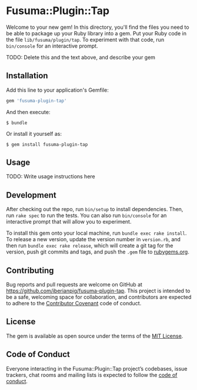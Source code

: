 # Fusuma::Plugin::Tap

Welcome to your new gem! In this directory, you'll find the files you need to be able to package up your Ruby library into a gem. Put your Ruby code in the file `lib/fusuma/plugin/tap`. To experiment with that code, run `bin/console` for an interactive prompt.

TODO: Delete this and the text above, and describe your gem

## Installation

Add this line to your application's Gemfile:

```ruby
gem 'fusuma-plugin-tap'
```

And then execute:

    $ bundle

Or install it yourself as:

    $ gem install fusuma-plugin-tap

## Usage

TODO: Write usage instructions here

## Development

After checking out the repo, run `bin/setup` to install dependencies. Then, run `rake spec` to run the tests. You can also run `bin/console` for an interactive prompt that will allow you to experiment.

To install this gem onto your local machine, run `bundle exec rake install`. To release a new version, update the version number in `version.rb`, and then run `bundle exec rake release`, which will create a git tag for the version, push git commits and tags, and push the `.gem` file to [rubygems.org](https://rubygems.org).

## Contributing

Bug reports and pull requests are welcome on GitHub at https://github.com/iberianpig/fusuma-plugin-tap. This project is intended to be a safe, welcoming space for collaboration, and contributors are expected to adhere to the [Contributor Covenant](http://contributor-covenant.org) code of conduct.

## License

The gem is available as open source under the terms of the [MIT License](https://opensource.org/licenses/MIT).

## Code of Conduct

Everyone interacting in the Fusuma::Plugin::Tap project’s codebases, issue trackers, chat rooms and mailing lists is expected to follow the [code of conduct](https://github.com/iberianpig/fusuma-plugin-tap/blob/master/CODE_OF_CONDUCT.md).
